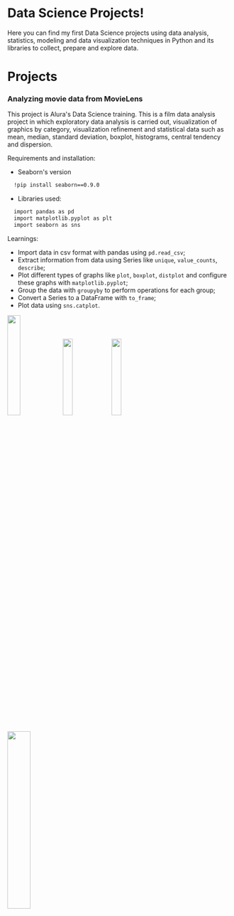 # Data Science Projects!

Here you can find my first Data Science projects using data analysis, statistics, modeling and data visualization techniques in Python and its libraries to collect, prepare and explore data.

# Projects

### Analyzing movie data from MovieLens

This project is Alura's Data Science training. This is a film data analysis project in which exploratory data analysis is carried out, visualization of graphics by category, visualization refinement and statistical data such as mean, median, standard deviation, boxplot, histograms, central tendency and dispersion.

Requirements and installation:

- Seaborn's version
```bash
  !pip install seaborn==0.9.0
```
- Libraries used:
```bash
  import pandas as pd
  import matplotlib.pyplot as plt
  import seaborn as sns
```
Learnings:
- Import data in csv format with pandas using `pd.read_csv`;
- Extract information from data using Series like `unique`, `value_counts`, `describe`;
- Plot different types of graphs like `plot`, `boxplot`, `distplot` and configure these graphs with `matplotlib.pyplot`;
- Group the data with `groupyby` to perform operations for each group;
- Convert a Series to a DataFrame with `to_frame`;
- Plot data using `sns.catplot`.

<img src="https://github.com/bsmiranda/Data_Science/assets/66349657/43c20b10-146e-4ecb-bd06-59b8bb36dff8" width="24%">
<img src="https://github.com/bsmiranda/Data_Science/assets/66349657/f31045ae-6da4-4c38-9791-81815d044e8c" width="21%">
<img src="https://github.com/bsmiranda/Data_Science/assets/66349657/92ca0436-7a2d-45b4-876f-9538a3c35667" width="21%">
<img src="https://github.com/bsmiranda/Data_Science/assets/66349657/983a4c00-581c-49e5-a3c8-f17bbd39b6d5" width="32%">
